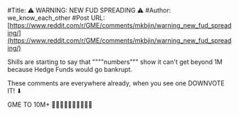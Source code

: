 #Title: ⚠ WARNING: NEW FUD SPREADING ⚠
#Author: we_know_each_other
#Post URL: [https://www.reddit.com/r/GME/comments/mkbjin/warning_new_fud_spreading/](https://www.reddit.com/r/GME/comments/mkbjin/warning_new_fud_spreading/)


Shills are starting to say that """"numbers""" show it can't get beyond 1M because Hedge Funds would go bankrupt.

These comments are everywhere already, when you see one DOWNVOTE IT! ⬇

GME TO 10M+ 🚀🚀🚀🚀🚀🚀🚀💎🙌🦍